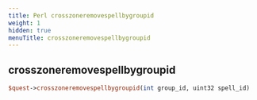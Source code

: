 ```yaml
---
title: Perl crosszoneremovespellbygroupid
weight: 1
hidden: true
menuTitle: crosszoneremovespellbygroupid
---
```

## crosszoneremovespellbygroupid
```perl
$quest->crosszoneremovespellbygroupid(int group_id, uint32 spell_id)
```